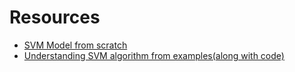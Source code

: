 # Resources

- [SVM Model from scratch](https://towardsdatascience.com/support-vector-machine-introduction-to-machine-learning-algorithms-934a444fca47)
- [Understanding SVM algorithm from examples(along with code)](https://www.analyticsvidhya.com/blog/2017/09/understaing-support-vector-machine-example-code/)
